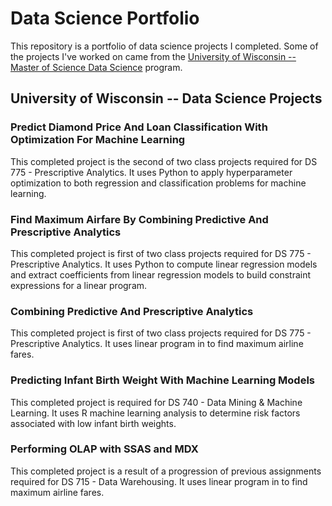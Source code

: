 # Data Science Portfolio

This repository is a portfolio of data science projects I completed.  Some of the projects I've worked on came from the [University of Wisconsin  -- Master of Science Data Science](https://datasciencedegree.wisconsin.edu/) program.


## University of Wisconsin -- Data Science Projects
### Predict Diamond Price And Loan Classification With Optimization For Machine Learning
This completed project is the second of two class projects required for DS 775 - Prescriptive Analytics. It uses Python to apply hyperparameter optimization to both regression and classification problems for machine learning.

### Find Maximum Airfare By Combining Predictive And Prescriptive Analytics
This completed project is first of two class projects required for DS 775 - Prescriptive Analytics. It uses Python to compute linear regression models and extract coefficients from linear regression models to build constraint expressions for a linear program.

### Combining Predictive And Prescriptive Analytics
This completed project is first of two class projects required for DS 775 - Prescriptive Analytics. It uses linear program in to find maximum airline fares.

### Predicting Infant Birth Weight With Machine Learning Models
This completed project is required for DS 740 - Data Mining & Machine Learning. It uses R machine learning analysis to determine risk factors associated with low infant birth weights.

### Performing OLAP with SSAS and MDX	
This completed project is a result of a progression of previous assignments required for DS 715 - Data Warehousing. It uses linear program in to find maximum airline fares.
